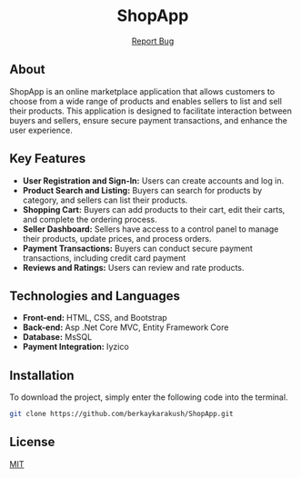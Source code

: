 <div align="center">
  <h1 align="center">ShopApp</h1>
  <p align="center">
    <a href="https://github.com/berkaykarakush/ShopApp/issues/new">Report Bug</a>
  </p>
</div>

## About
ShopApp is an online marketplace application that allows customers to choose from a wide range of products and enables sellers to list and sell their products. This application is designed to facilitate interaction between buyers and sellers, ensure secure payment transactions, and enhance the user experience.

## Key Features
* **User Registration and Sign-In:** Users can create accounts and log in.
* **Product Search and Listing:** Buyers can search for products by category, and sellers can list their products.
* **Shopping Cart:** Buyers can add products to their cart, edit their carts, and complete the ordering process.
* **Seller Dashboard:** Sellers have access to a control panel to manage their products, update prices, and process orders.
* **Payment Transactions:** Buyers can conduct secure payment transactions, including credit card payment
* **Reviews and Ratings:** Users can review and rate products.

## Technologies and Languages
* **Front-end:** HTML, CSS, and Bootstrap
* **Back-end:** Asp .Net Core MVC, Entity Framework Core
* **Database:** MsSQL
* **Payment Integration:** Iyzico

## Installation
To download the project, simply enter the following code into the terminal.
```bash
git clone https://github.com/berkaykarakush/ShopApp.git
```

## License

[MIT](https://choosealicense.com/licenses/mit/)